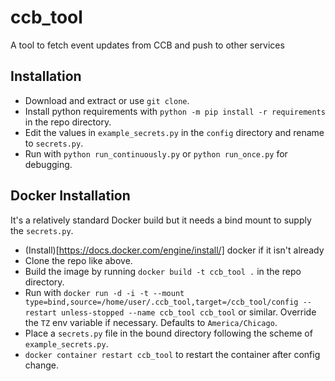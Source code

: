 # ccb_tool
 A tool to fetch event updates from CCB and push to other services

## Installation
 - Download and extract or use `git clone`.
 - Install python requirements with `python -m pip install -r requirements` in the repo directory.
 - Edit the values in `example_secrets.py` in the `config` directory and rename to `secrets.py`. 
 - Run with `python run_continuously.py` or `python run_once.py` for debugging.

## Docker Installation
 It's a relatively standard Docker build but it needs a bind mount to supply the `secrets.py`.
 - (Install)[https://docs.docker.com/engine/install/] docker if it isn't already
 - Clone the repo like above.
 - Build the image by running `docker build -t ccb_tool .` in the repo directory.
 - Run with `docker run -d -i -t --mount type=bind,source=/home/user/.ccb_tool,target=/ccb_tool/config --restart unless-stopped --name ccb_tool ccb_tool` or similar. Override the `TZ` env variable if necessary. Defaults to `America/Chicago`. 
 - Place a `secrets.py` file in the bound directory following the scheme of `example_secrets.py`.
 - `docker container restart ccb_tool` to restart the container after config change.
